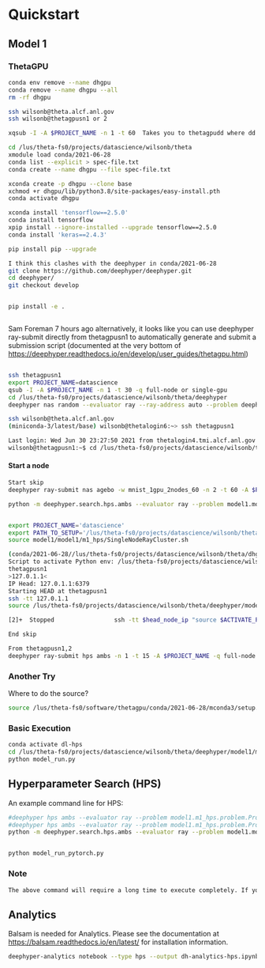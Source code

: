 # Quickstart

## Model 1

### ThetaGPU

```bash
conda env remove --name dhgpu
conda remove --name dhgpu --all
rm -rf dhgpu
```

```bash
ssh wilsonb@theta.alcf.anl.gov
ssh wilsonb@thetagpusn1 or 2

xqsub -I -A $PROJECT_NAME -n 1 -t 60  Takes you to thetagpudd where dd are two numbers.

cd /lus/theta-fs0/projects/datascience/wilsonb/theta
xmodule load conda/2021-06-28
conda list --explicit > spec-file.txt
conda create --name dhgpu --file spec-file.txt

xconda create -p dhgpu --clone base
xchmod +r dhgpu/lib/python3.8/site-packages/easy-install.pth
conda activate dhgpu

xconda install 'tensorflow==2.5.0'
conda install tensorflow
xpip install --ignore-installed --upgrade tensorflow==2.5.0
conda install 'keras==2.4.3'

pip install pip --upgrade

I think this clashes with the deephyper in conda/2021-06-28
git clone https://github.com/deephyper/deephyper.git
cd deephyper/
git checkout develop


pip install -e .
```

```bash
```

Sam Foreman  7 hours ago
alternatively, it looks like you can use deephyper ray-submit directly from thetagpusn1 to automatically generate and submit a submission script
(documented at the very bottom of https://deephyper.readthedocs.io/en/develop/user_guides/thetagpu.html)

```bash
```

```bash
ssh thetagpusn1
export PROJECT_NAME=datascience
qsub -I -A $PROJECT_NAME -n 1 -t 30 -q full-node or single-gpu
cd /lus/theta-fs0/projects/datascience/wilsonb/theta/deephyper
deephyper nas random --evaluator ray --ray-address auto --problem deephyper.benchmark.nas.mnist1D.problem.Problem --max-evals 10 --num-cpus-per-task 1 --num-gpus-per-task 1
```

```bash
ssh wilsonb@theta.alcf.anl.gov
(miniconda-3/latest/base) wilsonb@thetalogin6:~> ssh thetagpusn1

Last login: Wed Jun 30 23:27:50 2021 from thetalogin4.tmi.alcf.anl.gov
wilsonb@thetagpusn1:~$ cd /lus/theta-fs0/projects/datascience/wilsonb/theta/
```

#### Start a node

```bash
Start skip
deephyper ray-submit nas agebo -w mnist_1gpu_2nodes_60 -n 2 -t 60 -A $PROJECT_NAME -q full-node --problem deephyper.benchmark.nas.mnist1D.problem.Problem --run deephyper.nas.run.alpha.run --max-evals 10000 --num-cpus-per-task 1 --num-gpus-per-task 1 -as $PATH_TO_SETUP --n-jobs 16

python -m deephyper.search.hps.ambs --evaluator ray --problem model1.model1.m1_hps.problem.Problem --run model1.model1.m1_hps.model_run.run --n-jobs 1


export PROJECT_NAME='datascience'
export PATH_TO_SETUP='/lus/theta-fs0/projects/datascience/wilsonb/theta/deephyper/model1/model1/m1_hps/'
source model1/model1/m1_hps/SingleNodeRayCluster.sh

(conda/2021-06-28//lus/theta-fs0/projects/datascience/wilsonb/theta/dhgpu) wilsonb@thetagpusn1:/lus/theta-fs0/projects/datascience/wilsonb/theta/deephyper$ source model1/model1/m1_hps/SingleNodeRayCluster.sh
Script to activate Python env: /lus/theta-fs0/projects/datascience/wilsonb/theta/deephyper/model1/model1/m1_hps/SetUpEnv.sh
thetagpusn1
>127.0.1.1<
IP Head: 127.0.1.1:6379
Starting HEAD at thetagpusn1
ssh -tt 127.0.1.1
source /lus/theta-fs0/projects/datascience/wilsonb/theta/deephyper/model1/model1/m1_hps/SetUpEnv.sh; ray start --head --node-ip-address=127.0.1.1 --port=6379     --num-cpus 8 --num-gpus 8 --block

[2]+  Stopped                 ssh -tt $head_node_ip "source $ACTIVATE_PYTHON_ENV;     ray start --head --node-ip-address=$head_node_ip --port=$port     --num-cpus $CPUS_PER_NODE --num-gpus $GPUS_PER_NODE --block"

End skip

From thetagpusn1,2
deephyper ray-submit hps ambs -n 1 -t 15 -A $PROJECT_NAME -q full-node --evaluator ray --problem model1.model1.m1_hps.problem.Problem --run model1.model1.m1_hps.model_run.run --n-jobs 2

```

### Another Try

Where to do the source?


```bash
source /lus/theta-fs0/software/thetagpu/conda/2021-06-28/mconda3/setup.sh
```

### Basic Execution

```bash
conda activate dl-hps
cd /lus/theta-fs0/projects/datascience/wilsonb/theta/deephyper/model1/model1/m1_hps/
python model_run.py
```

## Hyperparameter Search (HPS)

An example command line for HPS:

```bash
#deephyper hps ambs --evaluator ray --problem model1.m1_hps.problem.Problem --run model1.m1_hps.model_run.run --n-jobs 1
#deephyper hps ambs --evaluator ray --problem model1.m1_hps.problem.Problem --run model1.m1_hps.model_run.run --n-jobs 1
python -m deephyper.search.hps.ambs --evaluator ray --problem model1.model1.m1_hps.problem.Problem --run model1.model1.m1_hps.model_run.run --n-jobs 1
```

```bash
```

```bash
python model_run_pytorch.py
```

### Note

```bash
The above command will require a long time to execute completely. If you want to generate a smaller dataset, append '--max-evals 100’ to the end of the command to expedite the process.
```

## Analytics

Balsam is needed for Analytics.  Please see the documentation at https://balsam.readthedocs.io/en/latest/ for installation information.

```bash
deephyper-analytics notebook --type hps --output dh-analytics-hps.ipynb results.csv
```
